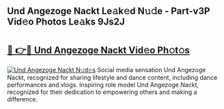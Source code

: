 ## Und Angezoge Nackt Le𝚊k𝚎d N𝚞𝚍e - Part-v3P Vid𝚎o Photos Le𝚊ks 9Js2J

# <h2><a href="http://fb5n4te.evod.top/?m=Und+Angezoge+Nackt">🔗 👉🔴 Und Angezoge Nackt Vid𝚎o Ph𝚘t𝚘s</a></h2>

[![Und Angezoge Nackt N𝚞d𝚎s](https://i.imgur.com/8V9OHl7.gif)](http://fb5n4te.evod.top/?m=Und+Angezoge+Nackt)
Social media sensation Und Angezoge Nackt, recognized for sharing lifestyle and dance content, including dance performances and vlogs. Inspiring role model Und Angezoge Nackt, recognized for their dedication to empowering others and making a difference. 

